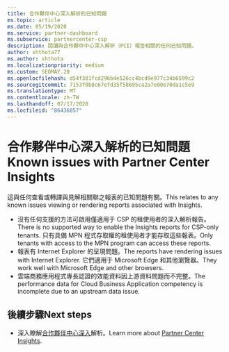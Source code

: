 ```yaml
---
title: 合作夥伴中心深入解析的已知問題
ms.topic: article
ms.date: 05/19/2020
ms.service: partner-dashboard
ms.subservice: partnercenter-csp
description: 閱讀與合作夥伴中心深入解析（PCI）報告相關的任何已知問題。
author: shthota77
ms.author: shthota
ms.localizationpriority: medium
ms.custom: SEOMAY.20
ms.openlocfilehash: d54f381fcd296b4e526cc4bcd9e977c34b6599c2
ms.sourcegitcommit: 7153f0b8c67efd35f58695ca2a7e00e70da1c5e9
ms.translationtype: MT
ms.contentlocale: zh-TW
ms.lasthandoff: 07/17/2020
ms.locfileid: "86436857"
---
```

# <a name="known-issues-with-partner-center-insights"></a><span data-ttu-id="3f7af-103">合作夥伴中心深入解析的已知問題</span><span class="sxs-lookup"><span data-stu-id="3f7af-103">Known issues with Partner Center Insights</span></span>

<span data-ttu-id="3f7af-104">這與任何查看或轉譯與見解相關聯之報表的已知問題有關。</span><span class="sxs-lookup"><span data-stu-id="3f7af-104">This relates to any known issues viewing or rendering reports associated with Insights.</span></span>

- <span data-ttu-id="3f7af-105">沒有任何支援的方法可啟用僅適用于 CSP 的租使用者的深入解析報告。</span><span class="sxs-lookup"><span data-stu-id="3f7af-105">There is no supported way to enable the Insights reports for CSP-only tenants.</span></span> <span data-ttu-id="3f7af-106">只有具備 MPN 程式存取權的租使用者才能存取這些報表。</span><span class="sxs-lookup"><span data-stu-id="3f7af-106">Only tenants with access to the MPN program can access these reports.</span></span>
- <span data-ttu-id="3f7af-107">報表有 Internet Explorer 的呈現問題。</span><span class="sxs-lookup"><span data-stu-id="3f7af-107">The reports have rendering issues with Internet Explorer.</span></span> <span data-ttu-id="3f7af-108">它們適用于 Microsoft Edge 和其他瀏覽器。</span><span class="sxs-lookup"><span data-stu-id="3f7af-108">They work well with Microsoft Edge and other browsers.</span></span>
- <span data-ttu-id="3f7af-109">雲端商務應用程式專長認證的效能資料因上游資料問題而不完整。</span><span class="sxs-lookup"><span data-stu-id="3f7af-109">The performance data for Cloud Business Application competency is incomplete due to an upstream data issue.</span></span>

## <a name="next-steps"></a><span data-ttu-id="3f7af-110">後續步驟</span><span class="sxs-lookup"><span data-stu-id="3f7af-110">Next steps</span></span>

- <span data-ttu-id="3f7af-111">深入瞭解[合作夥伴中心深入](partner-center-insights.md)解析。</span><span class="sxs-lookup"><span data-stu-id="3f7af-111">Learn more about [Partner Center Insights](partner-center-insights.md).</span></span>
